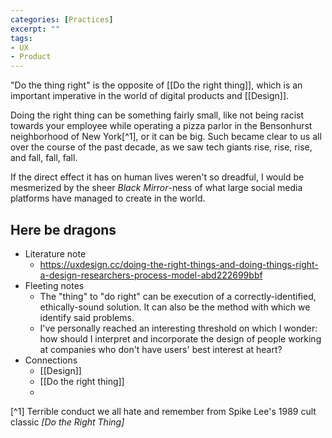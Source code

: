 ```yaml
---
categories: [Practices]
excerpt: ""
tags:
- UX
- Product
---
```

"Do the thing right" is the opposite of [[Do the right thing]], which is an important imperative in the world of digital products and [[Design]]. 

Doing the right thing can be something fairly small, like not being racist towards your employee while operating a pizza parlor in the Bensonhurst neighborhood of New York[^1], or it can be big. Such became clear to us all over the course of the past decade, as we saw tech giants rise, rise, rise, and fall, fall, fall. 

If the direct effect it has on human lives weren't so dreadful, I would be mesmerized by the sheer _Black Mirror_-ness of what large social media platforms have managed to create in the world. 


## Here be dragons

- Literature note
	- https://uxdesign.cc/doing-the-right-things-and-doing-things-right-a-design-researchers-process-model-abd222699bbf
- Fleeting notes
	- The "thing" to "do right" can be execution of a correctly-identified, ethically-sound solution. It can also be the method with which we identify said problems.  
	- I've personally reached an interesting threshold on which I wonder: how should I interpret and incorporate the design of people working at companies who don't have users' best interest at heart?
- Connections
	- [[Design]]
	- [[Do the right thing]]
	- 


[^1] Terrible conduct we all hate and remember from Spike Lee's 1989 cult classic _[Do the Right Thing]_